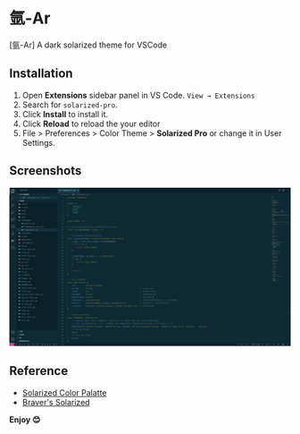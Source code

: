 # 氩-Ar

[氩-Ar] A dark solarized theme for VSCode

## Installation

1. Open **Extensions** sidebar panel in VS Code. `View → Extensions`
2. Search for `solarized-pro`.
3. Click **Install** to install it.
4. Click **Reload** to reload the your editor
5. File > Preferences > Color Theme > **Solarized Pro** or change it in User Settings.

## Screenshots

![Preview](https://raw.githubusercontent.com/noble-gase/ar/master/screenshots/preview.png)

## Reference

- [Solarized Color Palatte](http://ethanschoonover.com/solarized)
- [Braver's Solarized](https://github.com/braver/vscode-solarized)

**Enjoy 😊**
